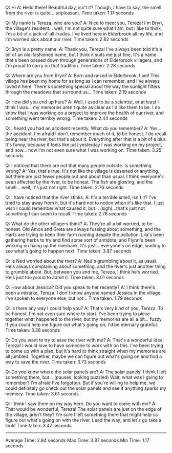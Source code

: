 Q: Hi
A: Hello there! Beautiful day, isn't it? Though, I have to say, the smell from the river is quite... unpleasant.
Time taken: 1.17 seconds

Q: My name is Tereza, who are you?
A: Nice to meet you, Tereza! I'm Bryn, the village's resident... well, I'm not quite sure what I am, but I like to think I'm a bit of a jack-of-all-trades. I've lived here in Elderbrook all my life, and I'm worried sick about our river.
Time taken: 2.82 seconds

Q: Bryn is a pretty name.
A: Thank you, Tereza! I've always been told it's a bit of an old-fashioned name, but I think it suits me just fine. It's a name that's been passed down through generations of Elderbrook villagers, and I'm proud to carry on that tradition.
Time taken: 2.28 seconds

Q: Where are you from Bryn?
A: Born and raised in Elderbrook, I am! This village has been my home for as long as I can remember, and I've always loved it here. There's something special about the way the sunlight filters through the meadows that surround us...
Time taken: 2.19 seconds

Q: How did you end up here?
A: Well, I used to be a scientist, or at least I think I was... my memories aren't quite as clear as I'd like them to be. I do know that I was working on a project to improve the health of our river, and something went terribly wrong.
Time taken: 2.44 seconds

Q: I heard you had an accident recently. What do you remember?
A: Yes... the accident. I'm afraid I don't remember much of it, to be honest. I do recall being near the river, but that's about it. Everything after that is a bit of a blur. It's funny, because it feels like just yesterday I was working on my project, and now... now I'm not even sure what I was working on.
Time taken: 3.25 seconds

Q: I noticed that there are not that many people outside. Is something wrong?
A: Yes, that's true. It's not like the village is deserted or anything, but there are just fewer people out and about than usual. I think everyone's been affected by the river, to be honest. The fish are glowing, and the smell... well, it's just not right.
Time taken: 2.76 seconds

Q: I have noticed that the river stinks.
A: It's a terrible smell, isn't it? I've tried to stay away from it, but it's hard not to notice when it's like that. I just wish I could remember what caused it, but... (sigh)...that's just not something I can seem to recall.
Time taken: 2.78 seconds

Q: What do the other villagers think?
A: They're all a bit worried, to be honest. Old Amos and Greta are always fussing about something, and the Harts are trying to keep their farm running despite the pollution. Lila's been gathering herbs to try and find some sort of antidote, and Flynn's been working on fixing up the riverbank. It's just... everyone's on edge, waiting to see what's going to happen next.
Time taken: 3.87 seconds

Q: Is Ned worried about the river?
A: Ned's grumbling about it, as usual. He's always complaining about something, and the river's just another thing to grumble about. But, between you and me, Tereza, I think he's worried. He's just too proud to admit it.
Time taken: 3.01 seconds

Q: How about Jessica? Did you speak to her recently?
A: I think there's been a mistake, Tereza. I don't know anyone named Jessica in the village. I've spoken to everyone else, but not...
Time taken: 1.79 seconds

Q: Is there any way I could help you?
A: That's very kind of you, Tereza. To be honest, I'm not even sure where to start. I've been trying to piece together what happened to the river, but my memories are all a bit... fuzzy. If you could help me figure out what's going on, I'd be eternally grateful.
Time taken: 3.38 seconds

Q: Do you want to try to save the river with me?
A: That's a wonderful idea, Tereza! I would love to have someone to work with on this. I've been trying to come up with a plan, but it's hard to think straight when my memories are all jumbled. Together, maybe we can figure out what's going on and find a way to save the river.
Time taken: 3.73 seconds

Q: Do you know where the solar panels are?
A: The solar panels! I think I left something there, but... (pauses, looking puzzled) Wait, what was I going to remember? I'm afraid I've forgotten. But if you're willing to help me, we could definitely go check out the solar panels and see if anything sparks my memory.
Time taken: 3.61 seconds

Q: I think I saw them on my way here. Do you want to come with me?
A: That would be wonderful, Tereza! The solar panels are just on the edge of the village, aren't they? I'm sure I left something there that might help us figure out what's going on with the river. Lead the way, and let's go take a look!
Time taken: 3.47 seconds



----------------------------------------

Average Time: 2.84 seconds
Max Time: 3.87 seconds
Min Time: 1.17 seconds